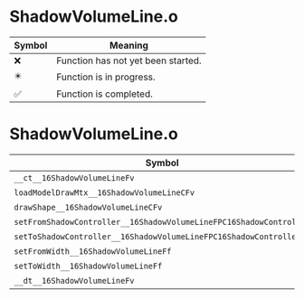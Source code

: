 # ShadowVolumeLine.o
| Symbol | Meaning 
| ------------- | ------------- 
| :x: | Function has not yet been started. 
| :eight_pointed_black_star: | Function is in progress. 
| :white_check_mark: | Function is completed. 


# ShadowVolumeLine.o
| Symbol | Decompiled? |
| ------------- | ------------- |
| `__ct__16ShadowVolumeLineFv` | :white_check_mark: |
| `loadModelDrawMtx__16ShadowVolumeLineCFv` | :white_check_mark: |
| `drawShape__16ShadowVolumeLineCFv` | :x: |
| `setFromShadowController__16ShadowVolumeLineFPC16ShadowController` | :white_check_mark: |
| `setToShadowController__16ShadowVolumeLineFPC16ShadowController` | :white_check_mark: |
| `setFromWidth__16ShadowVolumeLineFf` | :white_check_mark: |
| `setToWidth__16ShadowVolumeLineFf` | :white_check_mark: |
| `__dt__16ShadowVolumeLineFv` | :white_check_mark: |
